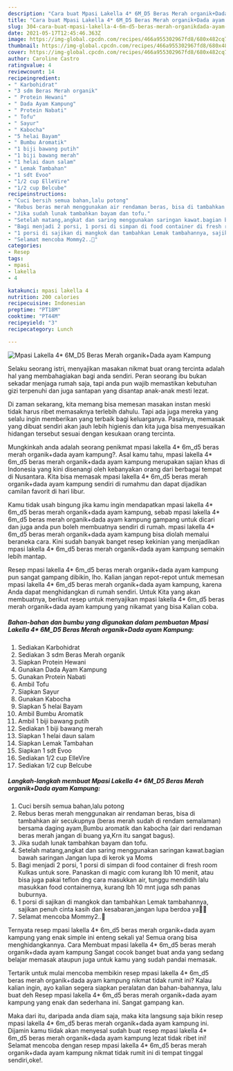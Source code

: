 ```yaml
---
description: "Cara buat Mpasi Lakella 4* 6M_D5 Beras Merah organik+Dada ayam Kampung yang lezat Untuk Jualan"
title: "Cara buat Mpasi Lakella 4* 6M_D5 Beras Merah organik+Dada ayam Kampung yang lezat Untuk Jualan"
slug: 304-cara-buat-mpasi-lakella-4-6m-d5-beras-merah-organikdada-ayam-kampung-yang-lezat-untuk-jualan
date: 2021-05-17T12:45:46.363Z
image: https://img-global.cpcdn.com/recipes/466a955302967fd8/680x482cq70/mpasi-lakella-4-6m_d5-beras-merah-organikdada-ayam-kampung-foto-resep-utama.jpg
thumbnail: https://img-global.cpcdn.com/recipes/466a955302967fd8/680x482cq70/mpasi-lakella-4-6m_d5-beras-merah-organikdada-ayam-kampung-foto-resep-utama.jpg
cover: https://img-global.cpcdn.com/recipes/466a955302967fd8/680x482cq70/mpasi-lakella-4-6m_d5-beras-merah-organikdada-ayam-kampung-foto-resep-utama.jpg
author: Caroline Castro
ratingvalue: 4
reviewcount: 14
recipeingredient:
- " Karbohidrat"
- "3 sdm Beras Merah organik"
- " Protein Hewani"
- " Dada Ayam Kampung"
- " Protein Nabati"
- " Tofu"
- " Sayur"
- " Kabocha"
- "5 helai Bayam"
- " Bumbu Aromatik"
- "1 biji bawang putih"
- "1 biji bawang merah"
- "1 helai daun salam"
- " Lemak Tambahan"
- "1 sdt Evoo"
- "1/2 cup ElleVire"
- "1/2 cup Belcube"
recipeinstructions:
- "Cuci bersih semua bahan,lalu potong"
- "Rebus beras merah menggunakan air rendaman beras, bisa di tambahkan air secukupnya (beras merah sudah di rendam semalaman) bersama daging ayam,Bumbu aromatik dan kabocha (air dari rendaman beras merah jangan di buang ya,Krn itu sangat bagus)."
- "Jika sudah lunak tambahkan bayam dan tofu."
- "Setelah matang,angkat dan saring menggunakan saringan kawat.bagian bawah saringan Jangan lupa di kerok ya Moms"
- "Bagi menjadi 2 porsi, 1 porsi di simpan di food container di fresh room Kulkas untuk sore. Panaskan di magic com kurang lbh 10 menit, atau bisa juga pakai teflon dng cara masukkan air, tunggu mendidih lalu masukkan food containernya, kurang lbh 10 mnt juga sdh panas buburnya."
- "1 porsi di sajikan di mangkok dan tambahkan Lemak tambahannya, sajikan penuh cinta kasih dan kesabaran,jangan lupa berdoa ya🥰🥰"
- "Selamat mencoba Mommy2..🥰"
categories:
- Resep
tags:
- mpasi
- lakella
- 4

katakunci: mpasi lakella 4 
nutrition: 200 calories
recipecuisine: Indonesian
preptime: "PT18M"
cooktime: "PT44M"
recipeyield: "3"
recipecategory: Lunch

---
```



![Mpasi Lakella 4* 6M_D5 Beras Merah organik+Dada ayam Kampung](https://img-global.cpcdn.com/recipes/466a955302967fd8/680x482cq70/mpasi-lakella-4-6m_d5-beras-merah-organikdada-ayam-kampung-foto-resep-utama.jpg)

Selaku seorang istri, menyajikan masakan nikmat buat orang tercinta adalah hal yang membahagiakan bagi anda sendiri. Peran seorang ibu bukan sekadar menjaga rumah saja, tapi anda pun wajib memastikan kebutuhan gizi terpenuhi dan juga santapan yang disantap anak-anak mesti lezat.

Di zaman  sekarang, kita memang bisa memesan masakan instan meski tidak harus ribet memasaknya terlebih dahulu. Tapi ada juga mereka yang selalu ingin memberikan yang terbaik bagi keluarganya. Pasalnya, memasak yang dibuat sendiri akan jauh lebih higienis dan kita juga bisa menyesuaikan hidangan tersebut sesuai dengan kesukaan orang tercinta. 



Mungkinkah anda adalah seorang penikmat mpasi lakella 4* 6m_d5 beras merah organik+dada ayam kampung?. Asal kamu tahu, mpasi lakella 4* 6m_d5 beras merah organik+dada ayam kampung merupakan sajian khas di Indonesia yang kini disenangi oleh kebanyakan orang dari berbagai tempat di Nusantara. Kita bisa memasak mpasi lakella 4* 6m_d5 beras merah organik+dada ayam kampung sendiri di rumahmu dan dapat dijadikan camilan favorit di hari libur.

Kamu tidak usah bingung jika kamu ingin mendapatkan mpasi lakella 4* 6m_d5 beras merah organik+dada ayam kampung, sebab mpasi lakella 4* 6m_d5 beras merah organik+dada ayam kampung gampang untuk dicari dan juga anda pun boleh membuatnya sendiri di rumah. mpasi lakella 4* 6m_d5 beras merah organik+dada ayam kampung bisa diolah memalui beraneka cara. Kini sudah banyak banget resep kekinian yang menjadikan mpasi lakella 4* 6m_d5 beras merah organik+dada ayam kampung semakin lebih mantap.

Resep mpasi lakella 4* 6m_d5 beras merah organik+dada ayam kampung pun sangat gampang dibikin, lho. Kalian jangan repot-repot untuk memesan mpasi lakella 4* 6m_d5 beras merah organik+dada ayam kampung, karena Anda dapat menghidangkan di rumah sendiri. Untuk Kita yang akan membuatnya, berikut resep untuk menyajikan mpasi lakella 4* 6m_d5 beras merah organik+dada ayam kampung yang nikamat yang bisa Kalian coba.

<!--inarticleads1-->

##### Bahan-bahan dan bumbu yang digunakan dalam pembuatan Mpasi Lakella 4* 6M_D5 Beras Merah organik+Dada ayam Kampung:

1. Sediakan  Karbohidrat
1. Sediakan 3 sdm Beras Merah organik
1. Siapkan  Protein Hewani
1. Gunakan  Dada Ayam Kampung
1. Gunakan  Protein Nabati
1. Ambil  Tofu
1. Siapkan  Sayur
1. Gunakan  Kabocha
1. Siapkan 5 helai Bayam
1. Ambil  Bumbu Aromatik
1. Ambil 1 biji bawang putih
1. Sediakan 1 biji bawang merah
1. Siapkan 1 helai daun salam
1. Siapkan  Lemak Tambahan
1. Siapkan 1 sdt Evoo
1. Sediakan 1/2 cup ElleVire
1. Sediakan 1/2 cup Belcube




<!--inarticleads2-->

##### Langkah-langkah membuat Mpasi Lakella 4* 6M_D5 Beras Merah organik+Dada ayam Kampung:

1. Cuci bersih semua bahan,lalu potong
1. Rebus beras merah menggunakan air rendaman beras, bisa di tambahkan air secukupnya (beras merah sudah di rendam semalaman) bersama daging ayam,Bumbu aromatik dan kabocha (air dari rendaman beras merah jangan di buang ya,Krn itu sangat bagus).
1. Jika sudah lunak tambahkan bayam dan tofu.
1. Setelah matang,angkat dan saring menggunakan saringan kawat.bagian bawah saringan Jangan lupa di kerok ya Moms
1. Bagi menjadi 2 porsi, 1 porsi di simpan di food container di fresh room Kulkas untuk sore. Panaskan di magic com kurang lbh 10 menit, atau bisa juga pakai teflon dng cara masukkan air, tunggu mendidih lalu masukkan food containernya, kurang lbh 10 mnt juga sdh panas buburnya.
1. 1 porsi di sajikan di mangkok dan tambahkan Lemak tambahannya, sajikan penuh cinta kasih dan kesabaran,jangan lupa berdoa ya🥰🥰
1. Selamat mencoba Mommy2..🥰




Ternyata resep mpasi lakella 4* 6m_d5 beras merah organik+dada ayam kampung yang enak simple ini enteng sekali ya! Semua orang bisa menghidangkannya. Cara Membuat mpasi lakella 4* 6m_d5 beras merah organik+dada ayam kampung Sangat cocok banget buat anda yang sedang belajar memasak ataupun juga untuk kamu yang sudah pandai memasak.

Tertarik untuk mulai mencoba membikin resep mpasi lakella 4* 6m_d5 beras merah organik+dada ayam kampung nikmat tidak rumit ini? Kalau kalian ingin, ayo kalian segera siapkan peralatan dan bahan-bahannya, lalu buat deh Resep mpasi lakella 4* 6m_d5 beras merah organik+dada ayam kampung yang enak dan sederhana ini. Sangat gampang kan. 

Maka dari itu, daripada anda diam saja, maka kita langsung saja bikin resep mpasi lakella 4* 6m_d5 beras merah organik+dada ayam kampung ini. Dijamin kamu tiidak akan menyesal sudah buat resep mpasi lakella 4* 6m_d5 beras merah organik+dada ayam kampung lezat tidak ribet ini! Selamat mencoba dengan resep mpasi lakella 4* 6m_d5 beras merah organik+dada ayam kampung nikmat tidak rumit ini di tempat tinggal sendiri,oke!.

